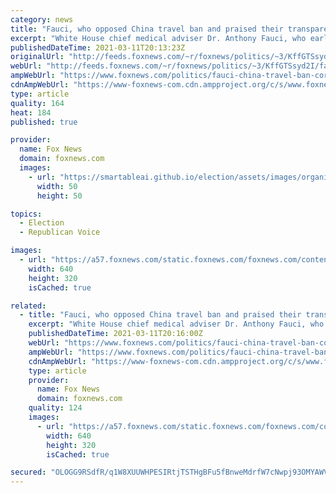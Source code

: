 ```yaml
---
category: news
title: "Fauci, who opposed China travel ban and praised their transparency, criticizes Trump response"
excerpt: "White House chief medical adviser Dr. Anthony Fauci, who early on in the coronavirus pandemic opposed a travel ban on China and praised their transparency, on Tuesday criticized former President Donald Trump for not pushing the country harder for more information on the outbreak."
publishedDateTime: 2021-03-11T20:13:23Z
originalUrl: "http://feeds.foxnews.com/~r/foxnews/politics/~3/KffGTSsyd2I/fauci-china-travel-ban-coronavirus-transparency-criticizes-trump-response"
webUrl: "http://feeds.foxnews.com/~r/foxnews/politics/~3/KffGTSsyd2I/fauci-china-travel-ban-coronavirus-transparency-criticizes-trump-response"
ampWebUrl: "https://www.foxnews.com/politics/fauci-china-travel-ban-coronavirus-transparency-criticizes-trump-response.amp"
cdnAmpWebUrl: "https://www-foxnews-com.cdn.ampproject.org/c/s/www.foxnews.com/politics/fauci-china-travel-ban-coronavirus-transparency-criticizes-trump-response.amp"
type: article
quality: 164
heat: 184
published: true

provider:
  name: Fox News
  domain: foxnews.com
  images:
    - url: "https://smartableai.github.io/election/assets/images/organizations/foxnews.com-50x50.jpg"
      width: 50
      height: 50

topics:
  - Election
  - Republican Voice

images:
  - url: "https://a57.foxnews.com/static.foxnews.com/foxnews.com/content/uploads/2020/05/640/320/Anthony-Fauci-1-AP.jpg?ve=1&tl=1"
    width: 640
    height: 320
    isCached: true

related:
  - title: "Fauci, who opposed China travel ban and praised their transparency, criticizes Trump response"
    excerpt: "White House chief medical adviser Dr. Anthony Fauci, who early on in the coronavirus pandemic opposed a travel ban on China and praised their transparency, on Tuesday criticized former President Donald Trump for not pushing the country harder for more information on the outbreak."
    publishedDateTime: 2021-03-11T20:16:00Z
    webUrl: "https://www.foxnews.com/politics/fauci-china-travel-ban-coronavirus-transparency-criticizes-trump-response"
    ampWebUrl: "https://www.foxnews.com/politics/fauci-china-travel-ban-coronavirus-transparency-criticizes-trump-response.amp"
    cdnAmpWebUrl: "https://www-foxnews-com.cdn.ampproject.org/c/s/www.foxnews.com/politics/fauci-china-travel-ban-coronavirus-transparency-criticizes-trump-response.amp"
    type: article
    provider:
      name: Fox News
      domain: foxnews.com
    quality: 124
    images:
      - url: "https://a57.foxnews.com/static.foxnews.com/foxnews.com/content/uploads/2020/05/640/320/Anthony-Fauci-1-AP.jpg?ve=1&tl=1"
        width: 640
        height: 320
        isCached: true

secured: "OLOGG9RSdfR/q1W8XUUWHPESIRtjTSTHgBFu5fBnweMdrfW7cNwpj93OMYAWVHWwRHW+YEKYP6HYYG/boMtS4DkHZPanPn2HVIUSebTqxnJep2x6RCTw8xvtrmNuHRo5UEmaMD7o1lFd72zwkCNZMGhveiHKPDxNaFNlYA4XbmHnPXcpPQljL4DKH1Y6SFm+yVAYiFCLVzDNa+Q1kfQYXc+ceGoe0e7EWSSMywIGr1Lym633LK1xVNum8SmaNtViF+qKPgvZmsVL9pQwyoDet7JIN8jxtk+b/Kkty1np42xJv1spBK3sEzA0EW7OI5YKzs65bmyZ1DQjM3pX6S2UJ6elDgA1qUnDmsFvl4B5Wi0=;wlLR9FuxnODF6GGxfpoNig=="
---
```


